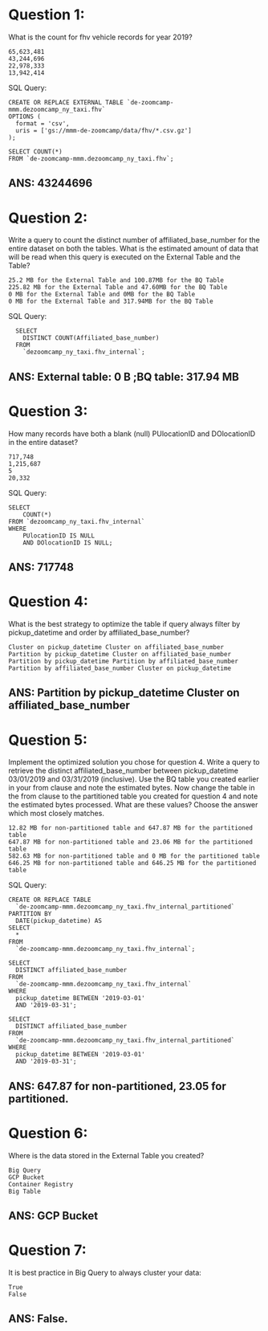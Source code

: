 # Question 1:

What is the count for fhv vehicle records for year 2019?

    65,623,481
    43,244,696
    22,978,333
    13,942,414

SQL Query:

    CREATE OR REPLACE EXTERNAL TABLE `de-zoomcamp-mmm.dezoomcamp_ny_taxi.fhv`
    OPTIONS (
      format = 'csv',
      uris = ['gs://mmm-de-zoomcamp/data/fhv/*.csv.gz']
    );

    SELECT COUNT(*)
    FROM `de-zoomcamp-mmm.dezoomcamp_ny_taxi.fhv`;

## ANS: 43244696

# Question 2:

Write a query to count the distinct number of affiliated_base_number for the entire dataset on both the tables.
What is the estimated amount of data that will be read when this query is executed on the External Table and the Table?

    25.2 MB for the External Table and 100.87MB for the BQ Table
    225.82 MB for the External Table and 47.60MB for the BQ Table
    0 MB for the External Table and 0MB for the BQ Table
    0 MB for the External Table and 317.94MB for the BQ Table

SQL Query:

      SELECT
        DISTINCT COUNT(Affiliated_base_number)
      FROM
        `dezoomcamp_ny_taxi.fhv_internal`;

## ANS: External table: 0 B ;BQ table: 317.94 MB

# Question 3:

How many records have both a blank (null) PUlocationID and DOlocationID in the entire dataset?

    717,748
    1,215,687
    5
    20,332

SQL Query:

    SELECT 
        COUNT(*) 
    FROM `dezoomcamp_ny_taxi.fhv_internal` 
    WHERE 
        PUlocationID IS NULL 
        AND DOlocationID IS NULL;

## ANS: 717748

# Question 4:

What is the best strategy to optimize the table if query always filter by pickup_datetime and order by affiliated_base_number?

    Cluster on pickup_datetime Cluster on affiliated_base_number
    Partition by pickup_datetime Cluster on affiliated_base_number
    Partition by pickup_datetime Partition by affiliated_base_number
    Partition by affiliated_base_number Cluster on pickup_datetime

## ANS: Partition by pickup_datetime Cluster on affiliated_base_number


# Question 5:

Implement the optimized solution you chose for question 4. Write a query to retrieve the distinct affiliated_base_number between pickup_datetime 03/01/2019 and 03/31/2019 (inclusive).
Use the BQ table you created earlier in your from clause and note the estimated bytes. Now change the table in the from clause to the partitioned table you created for question 4 and note the estimated bytes processed. What are these values? Choose the answer which most closely matches.

    12.82 MB for non-partitioned table and 647.87 MB for the partitioned table
    647.87 MB for non-partitioned table and 23.06 MB for the partitioned table
    582.63 MB for non-partitioned table and 0 MB for the partitioned table
    646.25 MB for non-partitioned table and 646.25 MB for the partitioned table

SQL Query:

    CREATE OR REPLACE TABLE
      `de-zoomcamp-mmm.dezoomcamp_ny_taxi.fhv_internal_partitioned`
    PARTITION BY
      DATE(pickup_datetime) AS
    SELECT
      *
    FROM
      `de-zoomcamp-mmm.dezoomcamp_ny_taxi.fhv_internal`;

    SELECT
      DISTINCT affiliated_base_number
    FROM
      `de-zoomcamp-mmm.dezoomcamp_ny_taxi.fhv_internal`
    WHERE
      pickup_datetime BETWEEN '2019-03-01'
      AND '2019-03-31';

    SELECT
      DISTINCT affiliated_base_number
    FROM
      `de-zoomcamp-mmm.dezoomcamp_ny_taxi.fhv_internal_partitioned`
    WHERE
      pickup_datetime BETWEEN '2019-03-01'
      AND '2019-03-31';
  
## ANS: 647.87 for non-partitioned, 23.05 for partitioned.


# Question 6:

Where is the data stored in the External Table you created?

    Big Query
    GCP Bucket
    Container Registry
    Big Table

## ANS: GCP Bucket

# Question 7:

It is best practice in Big Query to always cluster your data:

    True
    False

## ANS: False.
